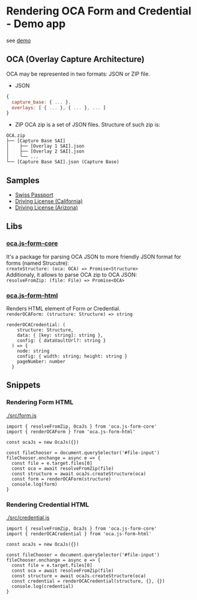 # Rendering OCA Form and Credential - Demo app

see [demo](https://demo.oca.argo.colossi.network/)

## OCA (Overlay Capture Architecture)

OCA may be represented in two formats: JSON or ZIP file.

- JSON

```js
{
  capture_base: { ... },
  overlays: [ { ... }, { ... }, ... ]
}
```

- ZIP
OCA zip is a set of JSON files. Structure of such zip is:
```
OCA.zip
├── [Capture Base SAI]
│    ├── [Overlay 1 SAI].json
│    ├── [Overlay 2 SAI].json
│    └── ...
└── [Capture Base SAI].json (Capture Base)
```

## Samples

- [Swiss Passport](https://data-vault.argo.colossi.network/api/v1/files/zQmTvX7dGkxM32xcSXhJVdYWBq25p36wbG6cPopemBfi7Fe)
- [Driving License (California)](https://data-vault.argo.colossi.network/api/v1/files/zQmUEHF1zm5XXhn9dvSk2NRevKPsHVcnpCYx2C3DuM5F4ui)
- [Driving License (Arizona)](https://data-vault.argo.colossi.network/api/v1/files/zQmPfNmyFTon99HQv2ic79PRSL8i113JfLLYCXGyR8r3qe4)

## Libs

### [oca.js-form-core](https://github.com/THCLab/oca.js-form-core)

It's a package for parsing OCA JSON to more friendly JSON format for forms (named Strucutre):  
`createStructure: (oca: OCA) => Promise<Structure>`  
Additionaly, it allows to parse OCA zip to OCA JSON:  
`resolveFromZip: (file: File) => Promise<OCA>`

### [oca.js-form-html](https://github.com/THCLab/oca.js-form-html)

Renders HTML element of Form or Credential.  
`renderOCAForm: (structure: Structure) => string`
```
renderOCACredential: (
    structure: Structure,
    data: { [key: string]: string },
    config: { dataVaultUrl?: string }
  ) => {
    node: string
    config: { width: string; height: string }
    pageNumber: number
  }
```

## Snippets

### Rendering Form HTML
[./src/form.js](./src/form.js)

```
import { resolveFromZip, OcaJs } from 'oca.js-form-core'
import { renderOCAForm } from 'oca.js-form-html'

const ocaJs = new OcaJs({})

const fileChooser = document.querySelector('#file-input')
fileChooser.onchange = async e => {
  const file = e.target.files[0]
  const oca = await resolveFromZip(file)
  const structure = await ocaJs.createStructure(oca)
  const form = renderOCAForm(structure)
  console.log(form)
}
```

### Rendering Credential HTML
[./src/credential.js](./src/credential.js)

```
import { resolveFromZip, OcaJs } from 'oca.js-form-core'
import { renderOCACredential } from 'oca.js-form-html'

const ocaJs = new OcaJs({})

const fileChooser = document.querySelector('#file-input')
fileChooser.onchange = async e => {
  const file = e.target.files[0]
  const oca = await resolveFromZip(file)
  const structure = await ocaJs.createStructure(oca)
  const credential = renderOCACredential(structure, {}, {})
  console.log(credential)
}
```
